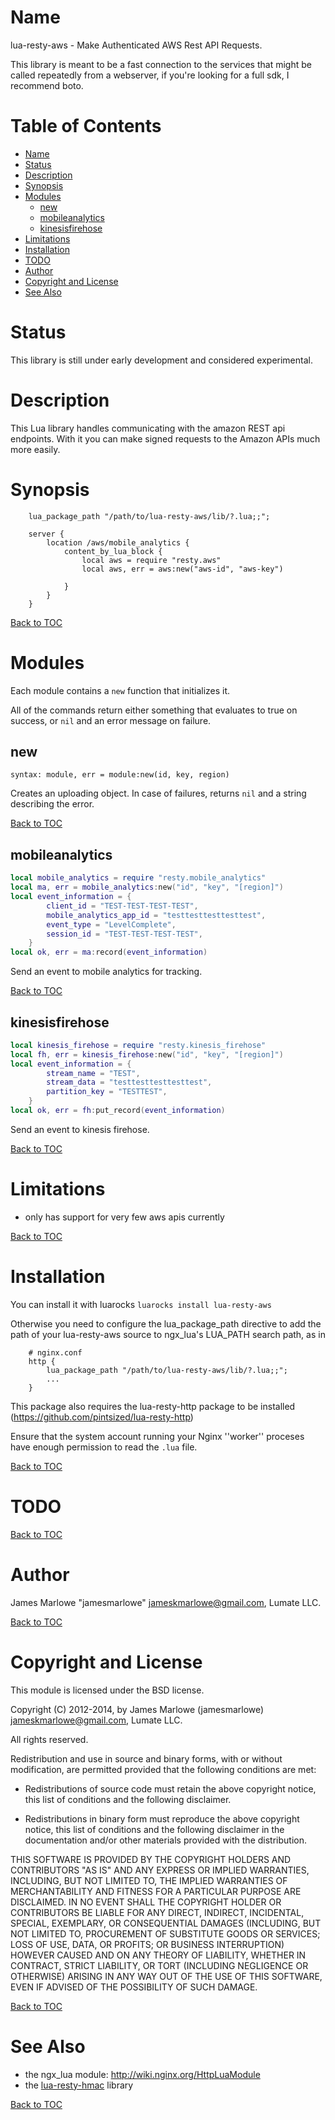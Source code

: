 Name
====

lua-resty-aws - Make Authenticated AWS Rest API Requests.

This library is meant to be a fast connection to the services that might be called repeatedly from a webserver, if you're looking for a full sdk, I recommend boto.

Table of Contents
=================

* [Name](#name)
* [Status](#status)
* [Description](#description)
* [Synopsis](#synopsis)
* [Modules](#modules)
    * [new](#new)
    * [mobileanalytics](#mobileanalytics)
    * [kinesisfirehose](#kinesisfirehose)
* [Limitations](#limitations)
* [Installation](#installation)
* [TODO](#todo)
* [Author](#author)
* [Copyright and License](#copyright-and-license)
* [See Also](#see-also)

Status
======

This library is still under early development and considered experimental.

Description
===========

This Lua library handles communicating with the amazon REST api endpoints. With it you can make signed requests to the Amazon APIs much more easily.

Synopsis
========

```
    lua_package_path "/path/to/lua-resty-aws/lib/?.lua;;";
    
    server {
        location /aws/mobile_analytics {
            content_by_lua_block {
                local aws = require "resty.aws"
                local aws, err = aws:new("aws-id", "aws-key")
                
            }
        }
    }
```

[Back to TOC](#table-of-contents)

Modules
=======

Each module contains a `new` function that initializes it.

All of the commands return either something that evaluates to true on success, or `nil` and an error message on failure.

new
---
`syntax: module, err = module:new(id, key, region)`

Creates an uploading object. In case of failures, returns `nil` and a string describing the error.

[Back to TOC](#table-of-contents)

mobileanalytics
---------------
```lua
local mobile_analytics = require "resty.mobile_analytics"
local ma, err = mobile_analytics:new("id", "key", "[region]")
local event_information = {
        client_id = "TEST-TEST-TEST-TEST",
        mobile_analytics_app_id = "testtesttesttesttest",
        event_type = "LevelComplete",
        session_id = "TEST-TEST-TEST-TEST",
    }
local ok, err = ma:record(event_information)
```

Send an event to mobile analytics for tracking.

[Back to TOC](#table-of-contents)

kinesisfirehose
---------------
```lua
local kinesis_firehose = require "resty.kinesis_firehose"
local fh, err = kinesis_firehose:new("id", "key", "[region]")
local event_information = {
        stream_name = "TEST",
        stream_data = "testtesttesttesttest",
        partition_key = "TESTTEST",
    }
local ok, err = fh:put_record(event_information)
```

Send an event to kinesis firehose.

[Back to TOC](#table-of-contents)



Limitations
===========
* only has support for very few aws apis currently


[Back to TOC](#table-of-contents)

Installation
============
You can install it with luarocks `luarocks install lua-resty-aws`

Otherwise you need to configure the lua_package_path directive to add the path of your lua-resty-aws source to ngx_lua's LUA_PATH search path, as in

```nginx
    # nginx.conf
    http {
        lua_package_path "/path/to/lua-resty-aws/lib/?.lua;;";
        ...
    }
```

This package also requires the lua-resty-http package to be installed (https://github.com/pintsized/lua-resty-http)

Ensure that the system account running your Nginx ''worker'' proceses have
enough permission to read the `.lua` file.

[Back to TOC](#table-of-contents)

TODO
====



[Back to TOC](#table-of-contents)

Author
======

James Marlowe "jamesmarlowe" <jameskmarlowe@gmail.com>, Lumate LLC.

[Back to TOC](#table-of-contents)

Copyright and License
=====================

This module is licensed under the BSD license.

Copyright (C) 2012-2014, by James Marlowe (jamesmarlowe) <jameskmarlowe@gmail.com>, Lumate LLC.

All rights reserved.

Redistribution and use in source and binary forms, with or without
modification, are permitted provided that the following conditions are met:

* Redistributions of source code must retain the above copyright notice, this
  list of conditions and the following disclaimer.

* Redistributions in binary form must reproduce the above copyright notice,
  this list of conditions and the following disclaimer in the documentation
  and/or other materials provided with the distribution.

THIS SOFTWARE IS PROVIDED BY THE COPYRIGHT HOLDERS AND CONTRIBUTORS "AS IS"
AND ANY EXPRESS OR IMPLIED WARRANTIES, INCLUDING, BUT NOT LIMITED TO, THE
IMPLIED WARRANTIES OF MERCHANTABILITY AND FITNESS FOR A PARTICULAR PURPOSE ARE
DISCLAIMED. IN NO EVENT SHALL THE COPYRIGHT HOLDER OR CONTRIBUTORS BE LIABLE
FOR ANY DIRECT, INDIRECT, INCIDENTAL, SPECIAL, EXEMPLARY, OR CONSEQUENTIAL
DAMAGES (INCLUDING, BUT NOT LIMITED TO, PROCUREMENT OF SUBSTITUTE GOODS OR
SERVICES; LOSS OF USE, DATA, OR PROFITS; OR BUSINESS INTERRUPTION) HOWEVER
CAUSED AND ON ANY THEORY OF LIABILITY, WHETHER IN CONTRACT, STRICT LIABILITY,
OR TORT (INCLUDING NEGLIGENCE OR OTHERWISE) ARISING IN ANY WAY OUT OF THE USE
OF THIS SOFTWARE, EVEN IF ADVISED OF THE POSSIBILITY OF SUCH DAMAGE.

[Back to TOC](#table-of-contents)

See Also
========
* the ngx_lua module: http://wiki.nginx.org/HttpLuaModule
* the [lua-resty-hmac](https://github.com/jamesmarlowe/lua-resty-hmac) library

[Back to TOC](#table-of-contents)
